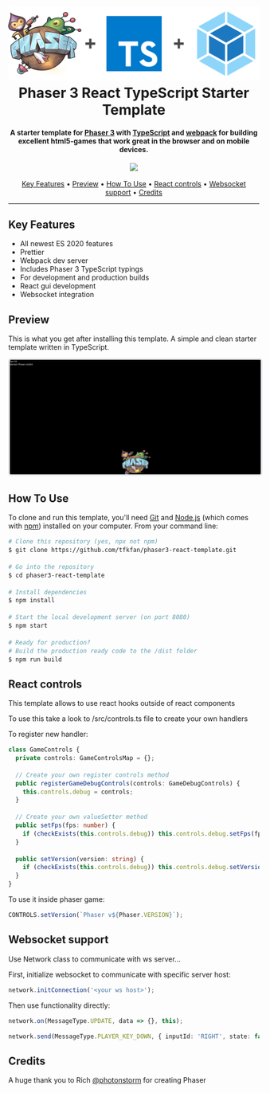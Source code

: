 <h1 align="center">
  <br>
  <a href="https://github.com/tfkfan/phaser3-react-template#readme"><img src="readme/header.png" alt="header" width="600"></a>
  <br>
  Phaser 3 React TypeScript Starter Template
  <br>
</h1>

<h4 align="center">
A starter template for <a href="https://phaser.io/" target="_blank" >Phaser 3</a> with <a href="https://www.typescriptlang.org/index.html" target="_blank" >TypeScript</a> and <a href="https://webpack.js.org/" target="_blank" >webpack</a> for building excellent html5-games that work great in the browser and on mobile devices.</h4>

<p align="center">
  <a href="https://opensource.org/licenses/MIT" title="License: MIT" >
    <img src="https://img.shields.io/badge/License-MIT-greenbright.svg?style=flat-square">
  </a>
</p>

<p align="center">
  <a href="#key-features">Key Features</a> •
  <a href="#preview">Preview</a> •
  <a href="#how-to-use">How To Use</a> •
  <a href="#react-controls">React controls</a> •
  <a href="#websocket-support">Websocket support</a> •
  <a href="#credits">Credits</a>
</p>

---

## Key Features

- All newest ES 2020 features
- Prettier
- Webpack dev server
- Includes Phaser 3 TypeScript typings
- For development and production builds
- React gui development
- Websocket integration

## Preview

This is what you get after installing this template. A simple and clean starter template written in TypeScript.

<img src="readme/build.png" width="640" style='border: 0.25em solid #e1e4e8;border-radius: 5px;'/>

## How To Use

To clone and run this template, you'll need [Git](https://git-scm.com) and [Node.js](https://nodejs.org/en/download/) (which comes with [npm](http://npmjs.com)) installed on your computer. From your command line:

```bash
# Clone this repository (yes, npx not npm)
$ git clone https://github.com/tfkfan/phaser3-react-template.git

# Go into the repository
$ cd phaser3-react-template

# Install dependencies
$ npm install

# Start the local development server (on port 8080)
$ npm start

# Ready for production?
# Build the production ready code to the /dist folder
$ npm run build
```

## React controls

This template allows to use react hooks outside of react components

To use this take a look to /src/controls.ts file to create your own handlers

To register new handler:

```typescript
class GameControls {
  private controls: GameControlsMap = {};

  // Create your own register controls method
  public registerGameDebugControls(controls: GameDebugControls) {
    this.controls.debug = controls;
  }

  // Create your own valueSetter method
  public setFps(fps: number) {
    if (checkExists(this.controls.debug)) this.controls.debug.setFps(fps);
  }

  public setVersion(version: string) {
    if (checkExists(this.controls.debug)) this.controls.debug.setVersion(version);
  }
}
```

To use it inside phaser game:

```typescript
CONTROLS.setVersion(`Phaser v${Phaser.VERSION}`);
```

## Websocket support

Use Network class to communicate with ws server...

First, initialize websocket to communicate with specific server host:

```typescript
network.initConnection('<your ws host>');
```

Then use functionality directly:

```typescript
network.on(MessageType.UPDATE, data => {}, this);
```

```typescript
network.send(MessageType.PLAYER_KEY_DOWN, { inputId: 'RIGHT', state: false });
```

## Credits

A huge thank you to Rich [@photonstorm](https://github.com/photonstorm) for creating Phaser
